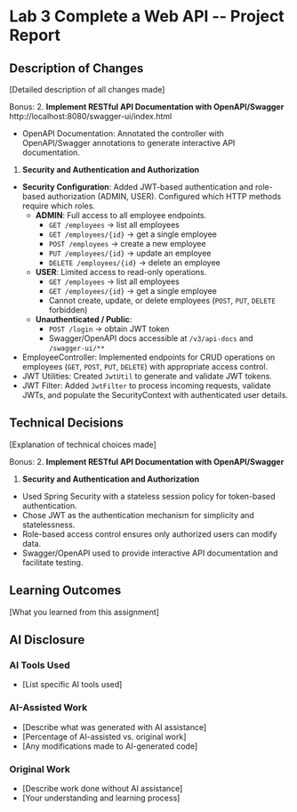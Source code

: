# Lab 3 Complete a Web API -- Project Report

## Description of Changes
[Detailed description of all changes made]


Bonus:
2. **Implement RESTful API Documentation with OpenAPI/Swagger**
http://localhost:8080/swagger-ui/index.html
- OpenAPI Documentation: Annotated the controller with OpenAPI/Swagger annotations to generate interactive API documentation.


1. **Security and Authentication and Authorization**
- **Security Configuration**: Added JWT-based authentication and role-based authorization (ADMIN, USER). Configured which HTTP methods require which roles.
  - **ADMIN**: Full access to all employee endpoints.
    - `GET /employees` → list all employees
    - `GET /employees/{id}` → get a single employee
    - `POST /employees` → create a new employee
    - `PUT /employees/{id}` → update an employee
    - `DELETE /employees/{id}` → delete an employee
  - **USER**: Limited access to read-only operations.
    - `GET /employees` → list all employees
    - `GET /employees/{id}` → get a single employee
    - Cannot create, update, or delete employees (`POST`, `PUT`, `DELETE` forbidden)
  - **Unauthenticated / Public**:
    - `POST /login` → obtain JWT token
    - Swagger/OpenAPI docs accessible at `/v3/api-docs` and `/swagger-ui/**`
- EmployeeController: Implemented endpoints for CRUD operations on employees (`GET`, `POST`, `PUT`, `DELETE`) with appropriate access control.
- JWT Utilities: Created `JwtUtil` to generate and validate JWT tokens.
- JWT Filter: Added `JwtFilter` to process incoming requests, validate JWTs, and populate the SecurityContext with authenticated user details.



## Technical Decisions
[Explanation of technical choices made]

Bonus:
2. **Implement RESTful API Documentation with OpenAPI/Swagger**



1. **Security and Authentication and Authorization**
- Used Spring Security with a stateless session policy for token-based authentication.  
- Chose JWT as the authentication mechanism for simplicity and statelessness.  
- Role-based access control ensures only authorized users can modify data.  
- Swagger/OpenAPI used to provide interactive API documentation and facilitate testing.

## Learning Outcomes
[What you learned from this assignment]

## AI Disclosure
### AI Tools Used
- [List specific AI tools used]

### AI-Assisted Work
- [Describe what was generated with AI assistance]
- [Percentage of AI-assisted vs. original work]
- [Any modifications made to AI-generated code]

### Original Work
- [Describe work done without AI assistance]
- [Your understanding and learning process]